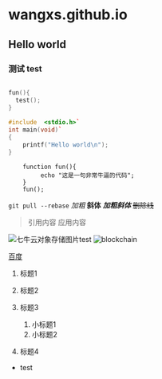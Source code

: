 # wangxs.github.io
## Hello world
### 测试 test
```C++

fun(){
  test();
}
    
#include  <stdio.h>`
int main(void)`
{
    printf("Hello world\n");
}
```

```python3
    function fun(){
         echo "这是一句非常牛逼的代码";
    }
    fun();
```


`git pull --rebase`
*加粗*
**斜体**
***加粗斜体***
~~删除线~~

>引用内容
>应用内容

![七牛云对象存储图片test](http://pw5ww2w7x.bkt.clouddn.com/repository-open-graph-template.png)
![blockchain](https://ss0.bdstatic.com/70cFvHSh_Q1YnxGkpoWK1HF6hhy/it/u=702257389,1274025419&fm=27&gp=0.jpg "区块链")

[百度](http://baidu.com)

1. 标题1
2. 标题2
3. 标题3
   
   1. 小标题1
   2. 小标题2
4. 标题4

* test
